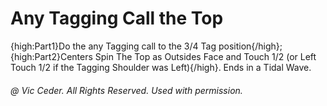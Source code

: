 
# Any Tagging Call the Top

{high:Part1}Do the any Tagging call to the 3/4 Tag position{/high};
{high:Part2}Centers Spin The Top as Outsides Face and Touch 1/2 (or Left Touch 1/2 if
the Tagging Shoulder was Left){/high}.
Ends in a Tidal Wave.

###### @ Vic Ceder. All Rights Reserved.  Used with permission.
